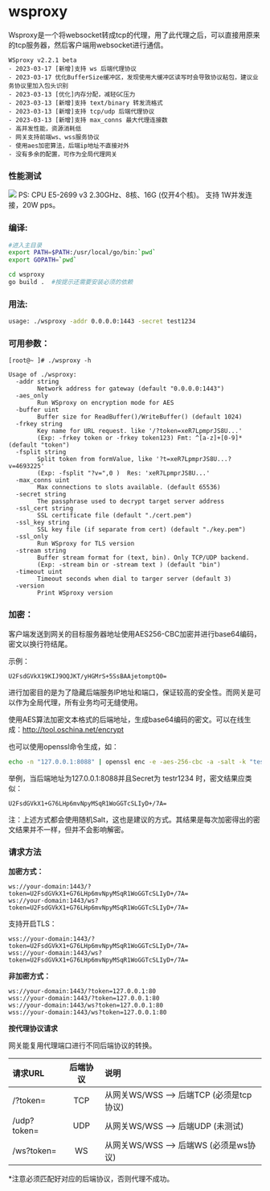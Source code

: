 # wsproxy

Wsproxy是一个将websocket转成tcp的代理，用了此代理之后，可以直接用原来的tcp服务器，然后客户端用websocket进行通信。
```
WSproxy v2.2.1 beta
- 2023-03-17 [新增]支持 ws 后端代理协议
- 2023-03-17 优化BufferSize缓冲区，发现使用大缓冲区读写时会导致协议粘包，建议业务协议里加入包头识别
- 2023-03-13 [优化]内存分配，减轻GC压力
- 2023-03-13 [新增]支持 text/binary 转发流格式
- 2023-03-13 [新增]支持 tcp/udp 后端代理协议
- 2023-03-13 [新增]支持 max_conns 最大代理连接数
- 高并发性能，资源消耗低
- 网关支持前端ws、wss服务协议
- 使用aes加密算法，后端ip地址不直接对外
- 没有多余的配置，可作为全局代理网关
```
### 性能测试
<img src='https://github.com/ywjt/wsproxy/blob/main/doc/wsproxy_performance_testing.png'> 
PS: CPU E5-2699 v3 2.30GHz、8核、16G (仅开4个核)。 支持 1W并发连接，20W pps。


### 编译:

```bash
#进入主目录
export PATH=$PATH:/usr/local/go/bin:`pwd`
export GOPATH=`pwd`

cd wsproxy
go build .  #按提示还需要安装必须的依赖
```

### 用法:
```bash
usage: ./wsproxy -addr 0.0.0.0:1443 -secret test1234
```

### 可用参数：

```help
[root@~ ]# ./wsproxy -h

Usage of ./wsproxy:
  -addr string
        Network address for gateway (default "0.0.0.0:1443")
  -aes_only
        Run WSproxy on encryption mode for AES
  -buffer uint
        Buffer size for ReadBuffer()/WriteBuffer() (default 1024)
  -frkey string
        Key name for URL request. like '/?token=xeR7LpmprJS8U...'
        (Exp: -frkey token or -frkey token123) Fmt: ^[a-z]+[0-9]*  (default "token")
  -fsplit string
        Split token from formValue, like '?t=xeR7LpmprJS8U...?v=4693225'
        (Exp: -fsplit "?v=",0 )  Res: 'xeR7LpmprJS8U...' 
  -max_conns uint
        Max connections to slots available. (default 65536)
  -secret string
        The passphrase used to decrypt target server address
  -ssl_cert string
        SSL certificate file (default "./cert.pem")
  -ssl_key string
        SSL key file (if separate from cert) (default "./key.pem")
  -ssl_only
        Run WSproxy for TLS version
  -stream string
        Buffer stream format for (text, bin). Only TCP/UDP backend.
        (Exp: -stream bin or -stream text ) (default "bin")
  -timeout uint
        Timeout seconds when dial to targer server (default 3)
  -version
        Print WSproxy version
```

### 加密：

客户端发送到网关的目标服务器地址使用AES256-CBC加密并进行base64编码，密文以换行符结尾。

示例：
```
U2FsdGVkX19KIJ9OQJKT/yHGMrS+5SsBAAjetomptQ0=
```
进行加密目的是为了隐藏后端服务IP地址和端口，保证较高的安全性。而网关是可以作为全局代理，所有业务均可无缝使用。

使用AES算法加密文本格式的后端地址，生成base64编码的密文。可以在线生成：http://tool.oschina.net/encrypt

也可以使用openssl命令生成，如：
```bash
echo -n "127.0.0.1:8088" | openssl enc -e -aes-256-cbc -a -salt -k "test1234"
```

举例，当后端地址为127.0.0.1:8088并且Secret为 testr1234 时，密文结果应类似：
```
U2FsdGVkX1+G76LHp6mvNpyMSqR1WoGGTcSLIyD+/7A=
```

注：上述方式都会使用随机Salt，这也是建议的方式。其结果是每次加密得出的密文结果并不一样，但并不会影响解密。


### 请求方法
**加密方式：**
```
ws://your-domain:1443/?token=U2FsdGVkX1+G76LHp6mvNpyMSqR1WoGGTcSLIyD+/7A=
ws://your-domain:1443/ws?token=U2FsdGVkX1+G76LHp6mvNpyMSqR1WoGGTcSLIyD+/7A=
```

支持开启TLS：
```
wss://your-domain:1443/?token=U2FsdGVkX1+G76LHp6mvNpyMSqR1WoGGTcSLIyD+/7A=
wss://your-domain:1443/ws?token=U2FsdGVkX1+G76LHp6mvNpyMSqR1WoGGTcSLIyD+/7A=
```

**非加密方式：**
```
ws://your-domain:1443/?token=127.0.0.1:80
wss://your-domain:1443/?token=127.0.0.1:80
ws://your-domain:1443/ws?token=127.0.0.1:80
wss://your-domain:1443/ws?token=127.0.0.1:80
```

**按代理协议请求**

网关能复用代理端口进行不同后端协议的转换。

| 请求URL | 后端协议 | 说明 |
| :---- | :----: | :---- |
| /?token= | TCP | 从网关WS/WSS --> 后端TCP (必须是tcp协议) |
| /udp?token= | UDP | 从网关WS/WSS --> 后端UDP (未测试) |
| /ws?token= | WS | 从网关WS/WSS --> 后端WS (必须是ws协议) |

*注意必须匹配好对应的后端协议，否则代理不成功。

